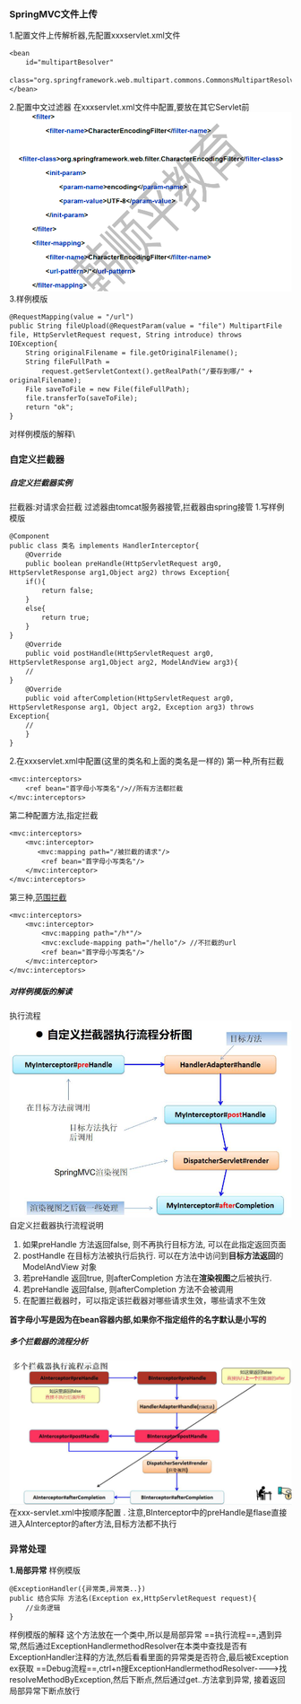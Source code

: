 ### SpringMVC文件上传
1.配置文件上传解析器,先配置xxxservlet.xml文件
```
<bean
	id="multipartBesolver"
	class="org.springframework.web.multipart.commons.CommonsMultipartResolver">
</bean>
```
2.配置中文过滤器
在xxxservlet.xml文件中配置,要放在其它Servlet前
![](assest/Pasted%20image%2020240714182244.png)
3.样例模版
```
@RequestMapping(value = "/url")
public String fileUpload(@RequestParam(value = "file") MultipartFile file, HttpServletRequest request, String introduce) throws IOException{
	String originalFilename = file.getOriginalFilename();
	String fileFullPath =  
        request.getServletContext().getRealPath("/要存到哪/" + originalFilename);
    File saveToFile = new File(fileFullPath);
    file.transferTo(saveToFile);
    return "ok";
}

```
对样例模版的解释\

### 自定义拦截器
##### 自定义拦截器实例
拦截器:对请求会拦截
过滤器由tomcat服务器接管,拦截器由spring接管
1.写样例模版
```
@Component
public class 类名 implements HandlerInterceptor{
	@Override
	public boolean preHandle(HttpServletRequest arg0,   HttpServletResponse arg1,Object arg2) throws Exception{
	if(){
		return false;
	}
	else{
		return true;
	}
}
	@Override
	public void postHandle(HttpServletRequest arg0,
HttpServletResponse arg1,Object arg2, ModelAndView arg3){
	//
}
	@Override
	public void afterCompletion(HttpServletRequest arg0,
HttpServletResponse arg1, Object arg2, Exception arg3) throws Exception{
	//
	}
}
```
2.在xxxservlet.xml中配置(这里的类名和上面的类名是一样的)
第一种,所有拦截
```
<mvc:interceptors>
	<ref bean="首字母小写类名"/>//所有方法都拦截
</mvc:interceptors>
```
第二种配置方法,指定拦截
```
<mvc:interceptors>
	<mvc:interceptor>
	   <mvc:mapping path="/被拦截的请求"/>
	    <ref bean="首字母小写类名"/>
	</mvc:interceptor>
</mvc:interceptors>
```
第三种,[范围拦截](web路径)
```
<mvc:interceptors>
	<mvc:interceptor>  
	    <mvc:mapping path="/h*"/>  
	    <mvc:exclude-mapping path="/hello"/> //不拦截的url
	    <ref bean="首字母小写类名"/>  
	</mvc:interceptor>
</mvc:interceptors>
```
##### 对样例模版的解读
执行流程
![](assest/Pasted%20image%2020240714190901.png)
自定义拦截器执行流程说明
1. 如果preHandle 方法返回false, 则不再执行目标方法, 可以在此指定返回页面
2. postHandle 在目标方法被执行后执行. 可以在方法中访问到**目标方法返回**的
ModelAndView 对象
3. 若preHandle 返回true, 则afterCompletion 方法在**渲染视图**之后被执行.
4. 若preHandle 返回false, 则afterCompletion 方法不会被调用
5. 在配置拦截器时，可以指定该拦截器对哪些请求生效，哪些请求不生效

**首字母小写是因为在bean容器内部,如果你不指定组件的名字默认是小写的**
##### 多个拦截器的流程分析
![](assest/Pasted%20image%2020240714202359.png)
在xxx-servlet.xml中按顺序配置 .  注意,BInterceptor中的preHandle是flase直接进入AInterceptor的after方法,目标方法都不执行
### 异常处理
**1.局部异常**
样例模版
```
@ExceptionHandler({异常类,异常类..})
public 结合实际 方法名(Exception ex,HttpServletRequest request){
	//业务逻辑
}
```
样例模版的解释
这个方法放在一个类中,所以是局部异常
==执行流程==,遇到异常,然后通过ExceptionHandlermethodResolver在本类中查找是否有ExceptionHandler注释的方法,然后看看里面的异常类是否符合,最后被Exception ex获取
==Debug流程==,ctrl+n搜ExceptionHandlermethodResolver---->找resolveMethodByException,然后下断点,然后通过get..方法拿到异常, 接着返回局部异常下断点放行
